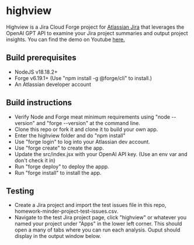 # highview
Highview is a Jira Cloud Forge project for [Atlassian Jira](https://www.atlassian.com/software/jira) that leverages the OpenAI GPT API to examine your Jira project summaries and output project insights.  You can find the demo on Youtube [here.](https://youtu.be/QHMqz1-7b6w?si=vR6uMtDbswkr69aU)

## Build prerequisites
* NodeJS v18.18.2+
* Forge v6.19.1+ (Use "npm install -g @forge/cli" to install.)
* An Atlassian developer account

## Build instructions
* Verify Node and Forge meat minimum requirements using "node --version" and "forge --version" at the command line.
* Clone this repo or fork it and clone it to build your own app.
* Enter the highview folder and do "npm install"
* Use "forge login" to log into your Atlassian dev account.
* Use "forge create" to create the app.
* Update the src/index.jsx with your OpenAI API key.  (Use an env var and don't check it in)
* Run "forge deploy" to deploy the appp.
* Run "forge install" to install the app.

## Testing
* Create a Jira project and import the test issues file in this repo, homework-minder-project-test-issues.csv.
* Navigate to the test Jira project page, click "highview" or whatever you named your project under "Apps" in the lower left corner. This should open a many of tabs where you can run each analysis.  Ouput should display in the output window below.
